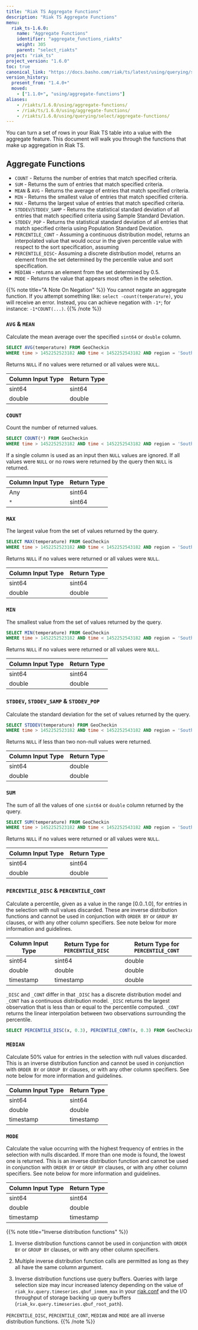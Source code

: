 ```yaml
---
title: "Riak TS Aggregate Functions"
description: "Riak TS Aggregate Functions"
menu:
  riak_ts-1.6.0:
    name: "Aggregate Functions"
    identifier: "aggregate_functions_riakts"
    weight: 305
    parent: "select_riakts"
project: "riak_ts"
project_version: "1.6.0"
toc: true
canonical_link: "https://docs.basho.com/riak/ts/latest/using/querying/select/aggregate-functions"
version_history:
  present_from: "1.4.0+"
  moved:
    - ["1.1.0+", "using/aggregate-functions"]
aliases:
    - /riakts/1.6.0/using/aggregate-functions/
    - /riak/ts/1.6.0/using/aggregate-functions/
    - /riakts/1.6.0/using/querying/select/aggregate-functions/
---
```



[arithmetic]: ../arithmetic-operations
[riak.conf]: /riak/ts/1.6.0/configuring/riakconf/


You can turn a set of rows in your Riak TS table into a value with the aggregate feature. This document will walk you through the functions that make up aggregation in Riak TS.


## Aggregate Functions

* `COUNT` - Returns the number of entries that match specified criteria.
* `SUM` - Returns the sum of entries that match specified criteria.
* `MEAN` & `AVG` - Returns the average of entries that match specified criteria.
* `MIN` - Returns the smallest value of entries that match specified criteria.
* `MAX` - Returns the largest value of entries that match specified criteria.
* `STDDEV`/`STDDEV_SAMP` - Returns the statistical standard deviation of all entries that match specified criteria using Sample Standard Deviation.
* `STDDEV_POP` - Returns the statistical standard deviation of all entries that match specified criteria using Population Standard Deviation.
* `PERCENTILE_CONT` - Assuming a continuous distribution model, returns an interpolated value that would occur in the given percentile value with respect to the sort specification, assuming 
* `PERCENTILE_DISC`-  Assuming a discrete distribution model, returns an element from the set determined by the percentile value and sort specification.
* `MEDIAN` - returns an element from the set determined by 0.5.
* `MODE` - Returns the value that appears most often in the selection.

{{% note title="A Note On Negation" %}}
You cannot negate an aggregate function. If you attempt something like: `select -count(temperature)`, you will receive an error. Instead, you can achieve negation with `-1*`; for instance: `-1*COUNT(...)`.
{{% /note %}}


### `AVG` & `MEAN`

Calculate the mean average over the specified `sint64` or `double` column.

```sql
SELECT AVG(temperature) FROM GeoCheckin
WHERE time > 1452252523182 AND time < 1452252543182 AND region = 'South Atlantic' AND state = 'South Carolina'
```

Returns `NULL` if no values were returned or all values were `NULL`.

| Column Input Type | Return Type |
|-------------------|-------------|
| sint64            | sint64 |
| double            | double |


### `COUNT`

Count the number of returned values.

```sql
SELECT COUNT(*) FROM GeoCheckin
WHERE time > 1452252523182 AND time < 1452252543182 AND region = 'South Atlantic' AND state = 'South Carolina'
```

If a single column is used as an input then `NULL` values are ignored. If all values were `NULL` or no rows were returned by the query then `NULL` is returned.

| Column Input Type | Return Type |
|-------------------|-------------|
| Any               | sint64 |
| `*`               | sint64 |


### `MAX`

The largest value from the set of values returned by the query.

```sql
SELECT MAX(temperature) FROM GeoCheckin
WHERE time > 1452252523182 AND time < 1452252543182 AND region = 'South Atlantic' AND state = 'South Carolina'
```

Returns `NULL` if no values were returned or all values were `NULL`.

| Column Input Type | Return Type |
|-------------------|-------------|
| sint64            | sint64 |
| double            | double |


### `MIN`

The smallest value from the set of values returned by the query.

```sql
SELECT MIN(temperature) FROM GeoCheckin
WHERE time > 1452252523182 AND time < 1452252543182 AND region = 'South Atlantic' AND state = 'South Carolina'
```

Returns `NULL` if no values were returned or all values were `NULL`.

| Column Input Type | Return Type |
|-------------------|-------------|
| sint64            | sint64 |
| double            | double |


### `STDDEV`, `STDDEV_SAMP` & `STDDEV_POP`

Calculate the standard deviation for the set of values returned by the query.

```sql
SELECT STDDEV(temperature) FROM GeoCheckin
WHERE time > 1452252523182 AND time < 1452252543182 AND region = 'South Atlantic' AND state = 'South Carolina'
```

Returns `NULL` if less than two non-null values were returned.

| Column Input Type | Return Type |
|-------------------|-------------|
| sint64            | double |
| double            | double |


### `SUM`

The sum of all the values of one `sint64` or `double` column returned by the query.

```sql
SELECT SUM(temperature) FROM GeoCheckin
WHERE time > 1452252523182 AND time < 1452252543182 AND region = 'South Atlantic' AND state = 'South Carolina'
```

Returns `NULL` if no values were returned or all values were `NULL`.

| Column Input Type | Return Type |
|-------------------|-------------|
| sint64            | sint64 |
| double            | double |


### `PERCENTILE_DISC` & `PERCENTILE_CONT`

Calculate a percentile, given as a value in the range [0.0..1.0], for entries in the selection with null values discarded. These are inverse distribution functions and cannot be used in conjunction with `ORDER BY` or `GROUP BY` clauses, or with any other column specifiers. See note below for more information and guidelines.

| Column Input Type | Return Type for `PERCENTILE_DISC` | Return Type for `PERCENTILE_CONT` |
|-------------------|-----------------------------------|-----------------------------------|
| sint64            | sint64                            | double |
| double            | double                            | double |
| timestamp         | timestamp                         | double |

`_DISC` and `_CONT` differ in that `_DISC` has a discrete distribution model and `_CONT` has a continuous distribution model.  `_DISC` returns the largest observation that is less than or equal to the percentile computed.  `_CONT` returns the linear interpolation between two observations surrounding the percentile.

```sql
SELECT PERCENTILE_DISC(x, 0.3), PERCENTILE_CONT(x, 0.3) FROM GeoCheckin WHERE ...
```


### `MEDIAN`

Calculate 50% value for entries in the selection with null values discarded. This is an inverse distribution function and cannot be used in conjunction with `ORDER BY` or `GROUP BY` clauses, or with any other column specifiers. See note below for more information and guidelines.

| Column Input Type | Return Type |
|-------------------|-------------|
| sint64            | sint64    |
| double            | double    | 
| timestamp         | timestamp |


### `MODE`

Calculate the value occurring with the highest frequency of entries in the selection with nulls discarded.  If more than one mode is found, the lowest one is returned. This is an inverse distribution function and cannot be used in conjunction with `ORDER BY` or `GROUP BY` clauses, or with any other column specifiers. See note below for more information and guidelines.

| Column Input Type | Return Type |
|-------------------|-------------|
| sint64            | sint64    |
| double            | double    | 
| timestamp         | timestamp |


{{% note title="Inverse distribution functions" %}}
1. Inverse distribution functions cannot be used in conjunction with `ORDER BY` or `GROUP BY` clauses, or with any other column specifiers.

2. Multiple inverse distribution function calls are permitted as long as they all have the same column argument.

3. Inverse distribution functions use query buffers.  Queries with large selection size may incur increased latency depending on the value of `riak_kv.query.timeseries.qbuf_inmem_max` in your [riak.conf] and the I/O throughput of storage backing up query buffers (`riak_kv.query.timeseries.qbuf_root_path`).

`PERCENTILE_DISC`, `PERCENTILE_CONT`, `MEDIAN` and `MODE` are all inverse distribution functions.
{{% /note %}}
